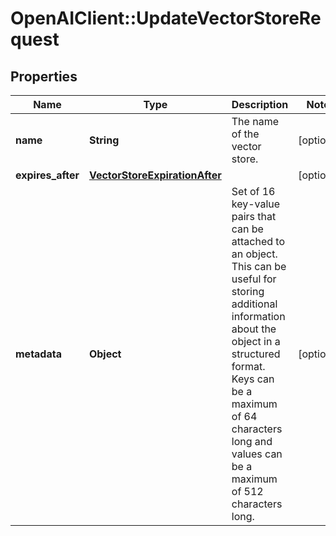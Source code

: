 # OpenAIClient::UpdateVectorStoreRequest

## Properties
Name | Type | Description | Notes
------------ | ------------- | ------------- | -------------
**name** | **String** | The name of the vector store. | [optional] 
**expires_after** | [**VectorStoreExpirationAfter**](VectorStoreExpirationAfter.md) |  | [optional] 
**metadata** | **Object** | Set of 16 key-value pairs that can be attached to an object. This can be useful for storing additional information about the object in a structured format. Keys can be a maximum of 64 characters long and values can be a maximum of 512 characters long.  | [optional] 


